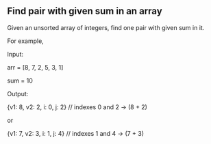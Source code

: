 ﻿## Find pair with given sum in an array
 
Given an unsorted array of integers, find one pair with given sum in it.

For example,

Input:
 
arr = [8, 7, 2, 5, 3, 1]

sum = 10


Output:

{v1: 8, v2: 2, i: 0, j: 2} // indexes 0 and 2 -> (8 + 2) 

or

{v1: 7, v2: 3, i: 1, j: 4} // indexes 1 and 4 -> (7 + 3)


